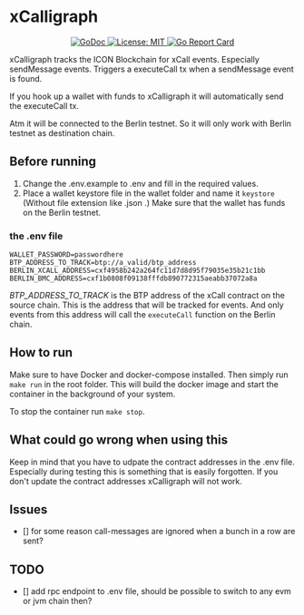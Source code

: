 # xCalligraph

<p align="center">

  <a href="https://godoc.org/github.com/eyeonicon/go-icon-sdk">
    <img src="https://godoc.org/github.com/eyeonicon/go-icon-sdk?status.svg" alt="GoDoc">
  </a>

  <a href="./LICENSE">
    <img src="https://img.shields.io/badge/License-MIT-blue.svg" alt="License: MIT">
  </a>

  <!-- make one for go ref stuff -->
  <a href="https://goreportcard.com/report/github.com/paulrouge/xCall-event-watcher">
    <img src="https://goreportcard.com/badge/github.com/paulrouge/xCall-event-watcher" alt="Go Report Card">
  </a>
</p>



xCalligraph tracks the ICON Blockchain for xCall events. Especially sendMessage events. Triggers a executeCall tx when a sendMessage event is found.

If you hook up a wallet with funds to xCalligraph it will automatically send the executeCall tx.

Atm it will be connected to the Berlin testnet. So it will only work with Berlin testnet as destination chain.

## Before running
1. Change the .env.example to .env and fill in the required values.
2. Place a wallet keystore file in the wallet folder and name it `keystore` (Without file extension like .json .) Make sure that the wallet has funds on the Berlin testnet.

### the .env file
```
WALLET_PASSWORD=passwordhere
BTP_ADDRESS_TO_TRACK=btp://a_valid/btp_address
BERLIN_XCALL_ADDRESS=cxf4958b242a264fc11d7d8d95f79035e35b21c1bb
BERLIN_BMC_ADDRESS=cxf1b0808f09138fffdb890772315aeabb37072a8a
```

_BTP_ADDRESS_TO_TRACK_ is the BTP address of the xCall contract on the source chain. This is the address that will be tracked for events. And only events from this address will call the `executeCall` function on the Berlin chain.

## How to run
Make sure to have Docker and docker-compose installed. Then simply run `make run` in the root folder. This will build the docker image and start the container in the background of your system. 

To stop the container run `make stop`.

## What could go wrong when using this
Keep in mind that you have to udpate the contract addresses in the .env file. Especially during testing this is something that is easily forgotten. If you don't update the contract addresses xCalligraph will not work.

## Issues
- [] for some reason call-messages are ignored when a bunch in a row are sent? 

## TODO
- [] add rpc endpoint to .env file, should be possible to switch to any evm or jvm chain then?